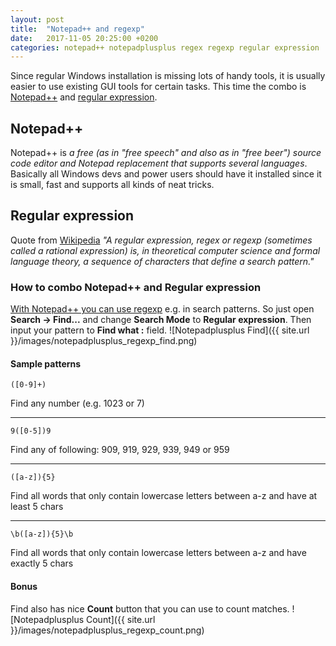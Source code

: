 ```yaml
---
layout: post
title:  "Notepad++ and regexp"
date:   2017-11-05 20:25:00 +0200
categories: notepad++ notepadplusplus regex regexp regular expression
---
```

Since regular Windows installation is missing lots of handy tools, it is usually easier to use existing GUI tools for certain tasks. This time the combo is [Notepad++](https://notepad-plus-plus.org/) and [regular expression](https://en.wikipedia.org/wiki/Regular_expression).

## Notepad++
Notepad++ is *a free (as in "free speech" and also as in "free beer") source code editor and Notepad replacement that supports several languages*. Basically all Windows devs and power users should have it installed since it is small, fast and supports all kinds of neat tricks.

## Regular expression
Quote from [Wikipedia](https://en.wikipedia.org/wiki/Regular_expression) *"A regular expression, regex or regexp (sometimes called a rational expression) is, in theoretical computer science and formal language theory, a sequence of characters that define a search pattern."*

### How to combo Notepad++ and Regular expression
[With Notepad++ you can use regexp](http://docs.notepad-plus-plus.org/index.php/Regular_Expressions) e.g. in search patterns. So just open **Search -> Find...** and change **Search Mode** to **Regular expression**. Then input your pattern to **Find what :** field. 
![Notepadplusplus Find]({{ site.url }}/images/notepadplusplus_regexp_find.png)

#### Sample patterns
```
([0-9]+)
``` 
Find any number (e.g. 1023 or 7)
___
```
9([0-5])9
```
Find any of following: 909, 919, 929, 939, 949 or 959
___
```
([a-z]){5}
```
Find all words that only contain lowercase letters between a-z and have at least 5 chars 
___
```
\b([a-z]){5}\b
```
Find all words that only contain lowercase letters between a-z and have exactly 5 chars

#### Bonus
Find also has nice **Count** button that you can use to count matches. 
![Notepadplusplus Count]({{ site.url }}/images/notepadplusplus_regexp_count.png)